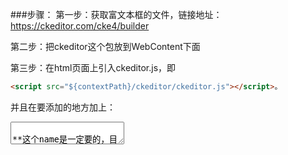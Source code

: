 ###步骤：
第一步：获取富文本框的文件，链接地址：  https://ckeditor.com/cke4/builder

第二步：把ckeditor这个包放到WebContent下面

第三步：在html页面上引入ckeditor.js，即
```html
<script src="${contextPath}/ckeditor/ckeditor.js"></script>。
```
并且在要添加的地方加上：
<textarea  id="scpg" name="editor01">

**这个name是一定要的，目的就是第四步**；

第四步：
```html
<script type="text/javascript">
    	CKEDITOR.replace('editor01');
    	//这句话相当的重要，没有这句话，只会显示文本域，没有富文本框的效果
</script>
```
第五步：获得文本域里面的内容，加上：
```javascript
var htmlData=CKEDITOR.instances.scpg.getData();//注意：这个scpg是富文本编辑框即文本域textarea的id
```

转自：[https://blog.csdn.net/wozhixiangmuzhuang/article/details/80431930](https://blog.csdn.net/wozhixiangmuzhuang/article/details/80431930)